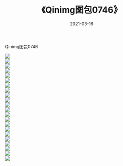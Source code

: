 ﻿---
layout: post
title:  《Qinimg图包0746》
date:   2021-03-16
img: http://imgx.orgx.ga/Qinimg图包/Qinimg图包0746/000.jpg
categories: [美女, 清纯, 唯美]
---

Qinimg图包0746

 ![](http://imgx.orgx.ga/Qinimg图包/Qinimg图包0746/001.jpg) <br>![](http://imgx.orgx.ga/Qinimg图包/Qinimg图包0746/002.jpg) <br>![](http://imgx.orgx.ga/Qinimg图包/Qinimg图包0746/003.jpg) <br>![](http://imgx.orgx.ga/Qinimg图包/Qinimg图包0746/004.jpg) <br>![](http://imgx.orgx.ga/Qinimg图包/Qinimg图包0746/005.jpg) <br>![](http://imgx.orgx.ga/Qinimg图包/Qinimg图包0746/006.jpg) <br>![](http://imgx.orgx.ga/Qinimg图包/Qinimg图包0746/007.jpg) <br>![](http://imgx.orgx.ga/Qinimg图包/Qinimg图包0746/008.jpg) <br>![](http://imgx.orgx.ga/Qinimg图包/Qinimg图包0746/009.jpg) <br>![](http://imgx.orgx.ga/Qinimg图包/Qinimg图包0746/010.jpg) <br>![](http://imgx.orgx.ga/Qinimg图包/Qinimg图包0746/011.jpg) <br>![](http://imgx.orgx.ga/Qinimg图包/Qinimg图包0746/012.jpg) <br>![](http://imgx.orgx.ga/Qinimg图包/Qinimg图包0746/013.jpg) <br>![](http://imgx.orgx.ga/Qinimg图包/Qinimg图包0746/014.jpg) <br>![](http://imgx.orgx.ga/Qinimg图包/Qinimg图包0746/015.jpg) <br>![](http://imgx.orgx.ga/Qinimg图包/Qinimg图包0746/016.jpg) <br>![](http://imgx.orgx.ga/Qinimg图包/Qinimg图包0746/017.jpg) <br>![](http://imgx.orgx.ga/Qinimg图包/Qinimg图包0746/018.jpg) <br>![](http://imgx.orgx.ga/Qinimg图包/Qinimg图包0746/019.jpg) <br>![](http://imgx.orgx.ga/Qinimg图包/Qinimg图包0746/020.jpg) <br>![](http://imgx.orgx.ga/Qinimg图包/Qinimg图包0746/021.jpg) <br>![](http://imgx.orgx.ga/Qinimg图包/Qinimg图包0746/022.jpg) <br>